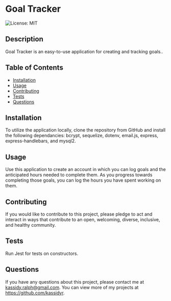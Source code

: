 # Goal Tracker
    
![License: MIT](https://img.shields.io/badge/License-MIT-yellow.svg)

## Description
Goal Tracker is an easy-to-use application for creating and tracking goals..

## Table of Contents
- [Installation](#installation)
- [Usage](#usage)
- [Contributing](#contributing)
- [Tests](#tests)
- [Questions](#questions)

## Installation
To utilize the application locally, clone the repository from GitHub and install the following dependancies: bcrypt, sequelize, dotenv, email.js, express, express-handlebars, and mysql2.

## Usage
Use this application to create an account in which you can log goals and the anticipated hours needed to complete them.  As you progress towards completing those goals, you can log the hours you have spent working on them.

## Contributing
If you would like to contribute to this project, please pledge to act and interact in ways that contribute to an open, welcoming, diverse, inclusive, and healthy community.

## Tests
Run Jest for tests on constructors.

## Questions
If you have any questions about this project, please contact me at kassidy.ralph@gmail.com. You can view more of my projects at https://github.com/kassidyr.

